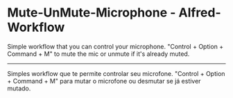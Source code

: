 # Mute-UnMute-Microphone - Alfred-Workflow
Simple workflow that you can control your microphone. "Control + Option + Command + M" to mute the mic or unmute if it's already muted.

---

Simples workflow que te permite controlar seu microfone. "Control + Option + Command + M" para mutar o microfone ou desmutar se já estiver mutado.
